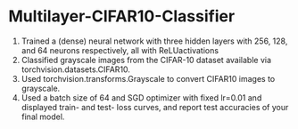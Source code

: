 # Multilayer-CIFAR10-Classifier

1. Trained a (dense) neural network with three hidden layers with 256, 128, and 64 neurons respectively, all with ReLUactivations 
2. Classified grayscale images from the CIFAR-10 dataset available via torchvision.datasets.CIFAR10.
3. Used torchvision.transforms.Grayscale to convert CIFAR10 images to grayscale.
4. Used a batch size of 64 and SGD optimizer with fixed lr=0.01 and displayed train- and test- loss curves, and report test accuracies of your final model.
